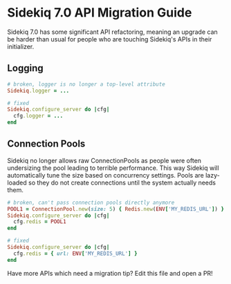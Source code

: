 # Sidekiq 7.0 API Migration Guide

Sidekiq 7.0 has some significant API refactoring, meaning an upgrade can be harder than usual for people who are touching Sidekiq's APIs in their initializer.

## Logging

```ruby
# broken, logger is no longer a top-level attribute
Sidekiq.logger = ...

# fixed
Sidekiq.configure_server do |cfg|
  cfg.logger = ...
end
```

## Connection Pools

Sidekiq no longer allows raw ConnectionPools as people were often
undersizing the pool leading to terrible performance.
This way Sidekiq will automatically tune the size based on concurrency settings.
Pools are lazy-loaded so they do not create connections until the system actually needs them.

```ruby
# broken, can't pass connection pools directly anymore
POOL1 = ConnectionPool.new(size: 5) { Redis.new(ENV['MY_REDIS_URL']) }
Sidekiq.configure_server do |cfg|
  cfg.redis = POOL1
end

# fixed
Sidekiq.configure_server do |cfg|
  cfg.redis = { url: ENV['MY_REDIS_URL'] }
end
```

Have more APIs which need a migration tip? Edit this file and open a PR!